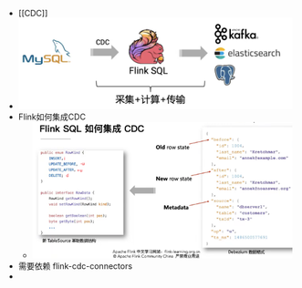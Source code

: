 - [[CDC]]
- ![image.png](../assets/image_1651202006076_0.png)
- Flink如何集成CDC
	- ![image.png](../assets/image_1651201675180_0.png)
- 需要依赖 flink-cdc-connectors
-